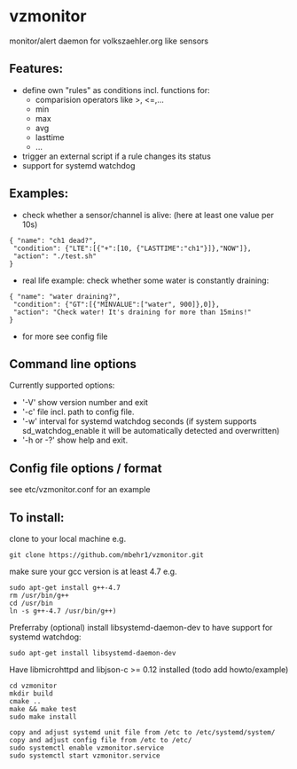 # vzmonitor
monitor/alert daemon for volkszaehler.org like sensors

## Features:
- define own "rules" as conditions incl. functions for:
  - comparision operators like >, <=,...
  - min
  - max
  - avg
  - lasttime
  - ...
- trigger an external script if a rule changes its status
- support for systemd watchdog

## Examples:
- check whether a sensor/channel is alive: (here at least one value per 10s)
```
{ "name": "ch1 dead?",
 "condition": {"LTE":[{"+":[10, {"LASTTIME":"ch1"}]},"NOW"]},
 "action": "./test.sh"
}
```
- real life example: check whether some water is constantly draining:
```
{ "name": "water draining?",
 "condition": {"GT":[{"MINVALUE":["water", 900]},0]},
 "action": "Check water! It's draining for more than 15mins!"
}
```
- for more see config file

## Command line options
Currently supported options:
- '-V' show version number and exit
- '-c' <file> file incl. path to config file.
- '-w' <seconds> interval for systemd watchdog seconds (if system supports sd_watchdog_enable it will be automatically detected and overwritten)
- '-h or -?' show help and exit.

## Config file options / format
see etc/vzmonitor.conf for an example

## To install:

clone to your local machine e.g.
```
git clone https://github.com/mbehr1/vzmonitor.git
```

make sure your gcc version is at least 4.7 e.g.
```
sudo apt-get install g++-4.7
rm /usr/bin/g++
cd /usr/bin
ln -s g++-4.7 /usr/bin/g++)
```

Preferraby (optional) install libsystemd-daemon-dev to have support for systemd watchdog:
```
sudo apt-get install libsystemd-daemon-dev
```

Have libmicrohttpd and libjson-c >= 0.12 installed (todo add howto/example)

```
cd vzmonitor
mkdir build
cmake ..
make && make test
sudo make install

copy and adjust systemd unit file from /etc to /etc/systemd/system/
copy and adjust config file from /etc to /etc/
sudo systemctl enable vzmonitor.service
sudo systemctl start vzmonitor.service
```
